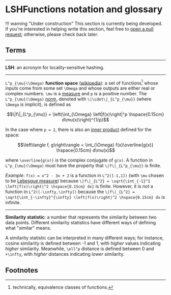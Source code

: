 # LSHFunctions notation and glossary

!!! warning "Under construction"
    This section is currently being developed. If you're interested in helping write this section, feel free to [open a pull request](https://github.com/kernelmethod/LSHFunctions.jl/pulls); otherwise, please check back later.

## Terms

---

**LSH**: an acronym for locality-sensitive hashing.

---

``L^p_{\mu}(\Omega)`` **function space** ([wikipedia](https://en.wikipedia.org/wiki/Lp_space)): a set of functions[^1] whose inputs come from some set ``\Omega`` and whose outputs are either real or complex numbers. ``\mu`` is a [measure](https://en.wikipedia.org/wiki/Measure_space) and ``p`` is a positive number. The ``L^p_{\mu}(\Omega)`` [norm](https://en.wikipedia.org/wiki/Norm_(mathematics)), denoted with ``\|\cdot\|_{L^p_{\mu}}`` (where ``\Omega`` is implicit), is defined as

```math
\|f\|_{L^p_{\mu}} = \left(\int_{\Omega} \left|f(x)\right|^p \hspace{0.15cm} d\mu(x)\right)^{1/p}
```

In the case where ``p = 2``, there is also an [inner product](https://en.wikipedia.org/wiki/Inner_product_space) defined for the space:

```math
\left\langle f, g\right\rangle = \int_{\Omega} f(x)\overline{g(x)} \hspace{0.15cm} d\mu(x)
```

where ``\overline{g(x)}`` is the complex conjugate of ``g(x)``. A function in ``L^p_{\mu}(\Omega)`` must have the property that ``\|f\|_{L^p_{\mu}}`` is finite.

*Example*: ``f(x) = x^2 - 3x + 2`` is a function in ``L^2([-1,1])`` (with ``\mu`` chosen to be [Lebesgue measure](https://en.wikipedia.org/wiki/Lebesgue_measure)) because ``\|f\|_{L^2} = \sqrt{\int_{-1}^1 \left|f(x)\right|^2 \hspace{0.15cm} dx}`` is finite. However, it is *not* a function in ``L^2([-\infty,\infty])`` because the ``\|f\|_{L^2} = \sqrt{\int_{-\infty}^{\infty} \left|f(x)\right|^2 \hspace{0.15cm} dx`` is infinite.

---

**Similarity statistic**: a number that represents the similarity between two data points. Different similarity statistics have different ways of defining what "similar" means.

A similarity statistic can be interpreted in many different ways; for instance, cosine similarity is defined between -1 and 1, with *higher* values indicating *higher* similarity. Meanwhile, ``\ell^p`` distance is defined between 0 and ``+\infty``, with *higher* distances indicating *lower* similarity.

## Footnotes
[^1]: technically, equivalence classes of functions.
